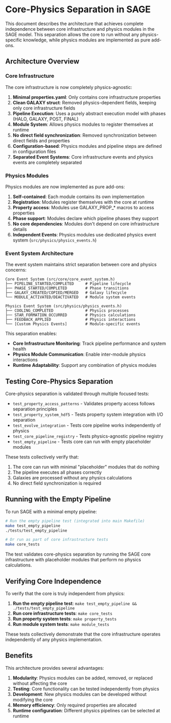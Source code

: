 # Core-Physics Separation in SAGE

This document describes the architecture that achieves complete independence between core infrastructure and physics modules in the SAGE model. This separation allows the core to run without any physics-specific knowledge, while physics modules are implemented as pure add-ons.

## Architecture Overview

### Core Infrastructure

The core infrastructure is now completely physics-agnostic:

1. **Minimal properties.yaml**: Only contains core infrastructure properties
2. **Clean GALAXY struct**: Removed physics-dependent fields, keeping only core infrastructure fields
3. **Pipeline Execution**: Uses a purely abstract execution model with phases (HALO, GALAXY, POST, FINAL)
4. **Module System**: Allows physics modules to register themselves at runtime
5. **No direct field synchronization**: Removed synchronization between direct fields and properties
6. **Configuration-based**: Physics modules and pipeline steps are defined in configuration files
7. **Separated Event Systems**: Core infrastructure events and physics events are completely separated

### Physics Modules

Physics modules are now implemented as pure add-ons:

1. **Self-contained**: Each module contains its own implementation
2. **Registration**: Modules register themselves with the core at runtime
3. **Property access**: Modules use GALAXY_PROP_* macros to access properties
4. **Phase support**: Modules declare which pipeline phases they support
5. **No core dependencies**: Modules don't depend on core infrastructure details
6. **Independent Events**: Physics modules use dedicated physics event system (`src/physics/physics_events.h`)

### Event System Architecture

The event system maintains strict separation between core and physics concerns:

```
Core Event System (src/core/core_event_system.h)
├── PIPELINE_STARTED/COMPLETED     # Pipeline lifecycle
├── PHASE_STARTED/COMPLETED        # Phase transitions  
├── GALAXY_CREATED/COPIED/MERGED   # Galaxy lifecycle
└── MODULE_ACTIVATED/DEACTIVATED   # Module system events

Physics Event System (src/physics/physics_events.h)
├── COOLING_COMPLETED              # Physics processes
├── STAR_FORMATION_OCCURRED        # Physics calculations
├── FEEDBACK_APPLIED               # Physics interactions
└── [Custom Physics Events]        # Module-specific events
```

This separation enables:
- **Core Infrastructure Monitoring**: Track pipeline performance and system health
- **Physics Module Communication**: Enable inter-module physics interactions
- **Runtime Adaptability**: Support any combination of physics modules

## Testing Core-Physics Separation

Core-physics separation is validated through multiple focused tests:

- `test_property_access_patterns` - Validates property access follows separation principles
- `test_property_system_hdf5` - Tests property system integration with I/O separation  
- `test_evolve_integration` - Tests core pipeline works independently of physics
- `test_core_pipeline_registry` - Tests physics-agnostic pipeline registry
- `test_empty_pipeline` - Tests core can run with empty placeholder modules

These tests collectively verify that:

1. The core can run with minimal "placeholder" modules that do nothing
2. The pipeline executes all phases correctly
3. Galaxies are processed without any physics calculations
4. No direct field synchronization is required

## Running with the Empty Pipeline

To run SAGE with a minimal empty pipeline:

```bash
# Run the empty pipeline test (integrated into main Makefile)
make test_empty_pipeline
./tests/test_empty_pipeline

# Or run as part of core infrastructure tests
make core_tests
```

The test validates core-physics separation by running the SAGE core infrastructure with placeholder modules that perform no physics calculations.

## Verifying Core Independence

To verify that the core is truly independent from physics:

1. **Run the empty pipeline test**: `make test_empty_pipeline && ./tests/test_empty_pipeline`
2. **Run core infrastructure tests**: `make core_tests` 
3. **Run property system tests**: `make property_tests`
4. **Run module system tests**: `make module_tests`

These tests collectively demonstrate that the core infrastructure operates independently of any physics implementation.

## Benefits

This architecture provides several advantages:

1. **Modularity**: Physics modules can be added, removed, or replaced without affecting the core
2. **Testing**: Core functionality can be tested independently from physics
3. **Development**: New physics modules can be developed without modifying the core
4. **Memory efficiency**: Only required properties are allocated
5. **Runtime configuration**: Different physics pipelines can be selected at runtime
